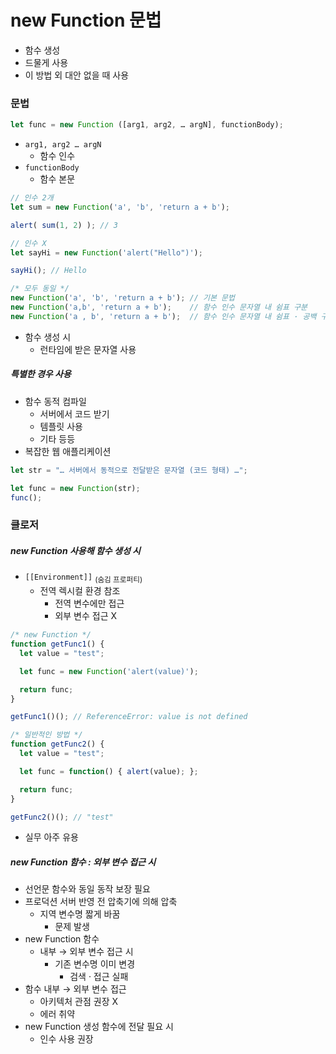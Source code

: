 new Function 문법
=================

- 함수 생성
- 드물게 사용
- 이 방법 외 대안 없을 때 사용

### 문법
```javascript
let func = new Function ([arg1, arg2, … argN], functionBody);
```
- `arg1, arg2 … argN`
  - 함수 인수
- `functionBody`
  - 함수 본문
```javascript
// 인수 2개
let sum = new Function('a', 'b', 'return a + b');

alert( sum(1, 2) ); // 3

// 인수 X
let sayHi = new Function('alert("Hello")');

sayHi(); // Hello

/* 모두 동일 */
new Function('a', 'b', 'return a + b'); // 기본 문법
new Function('a,b', 'return a + b');    // 함수 인수 문자열 내 쉼표 구분
new Function('a , b', 'return a + b');  // 함수 인수 문자열 내 쉼표 · 공백 구분
```
- 함수 생성 시
  - 런타임에 받은 문자열 사용

##### 특별한 경우 사용
- 함수 동적 컴파일
  - 서버에서 코드 받기
  - 템플릿 사용
  - 기타 등등
- 복잡한 웹 애플리케이션
```javascript
let str = "… 서버에서 동적으로 전달받은 문자열 (코드 형태) …";

let func = new Function(str);
func();
```

### 클로저

##### new Function 사용해 함수 생성 시
- `[[Environment]]` <sub>(숨김 프로퍼티)</sub>
  - 전역 렉시컬 환경 참조
    - 전역 변수에만 접근
    - 외부 변수 접근 X
```javascript
/* new Function */
function getFunc1() {
  let value = "test";

  let func = new Function('alert(value)');

  return func;
}

getFunc1()(); // ReferenceError: value is not defined

/* 일반적인 방법 */
function getFunc2() {
  let value = "test";

  let func = function() { alert(value); };

  return func;
}

getFunc2()(); // "test"
```
- 실무 아주 유용

##### new Function 함수 : 외부 변수 접근 시
- 선언문 함수와 동일 동작 보장 필요
- 프로덕션 서버 반영 전 압축기에 의해 압축
  - 지역 변수명 짧게 바꿈
    - 문제 발생
- new Function 함수
  - 내부 → 외부 변수 접근 시
    - 기존 변수명 이미 변경
      - 검색 · 접근 실패
- 함수 내부 → 외부 변수 접근
  - 아키텍처 관점 권장 X
  - 에러 취약
- new Function 생성 함수에 전달 필요 시
  - 인수 사용 권장
